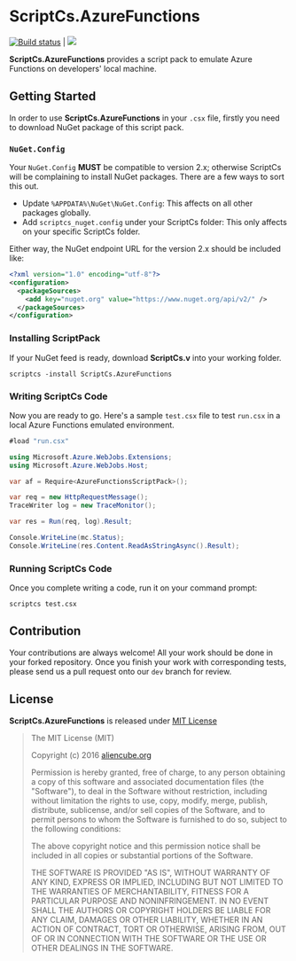 # ScriptCs.AzureFunctions #

[![Build status](https://ci.appveyor.com/api/projects/status/3yn8lsew9hg17sh7/branch/dev?svg=true)](https://ci.appveyor.com/project/justinyoo/scriptcs-azurefunctions/branch/dev) | [![](https://img.shields.io/nuget/v/ScriptCs.AzureFunctions.svg)](https://www.nuget.org/packages/ScriptCs.AzureFunctions)

**ScriptCs.AzureFunctions** provides a script pack to emulate Azure Functions on developers' local machine.


## Getting Started ##

In order to use **ScriptCs.AzureFunctions** in your `.csx` file, firstly you need to download NuGet package of this script pack.


### `NuGet.Config` ###

Your `NuGet.Config` **MUST** be compatible to version 2.x; otherwise ScriptCs will be complaining to install NuGet packages. There are a few ways to sort this out.

* Update `%APPDATA%\NuGet\NuGet.Config`: This affects on all other packages globally.
* Add `scriptcs_nuget.config` under your ScriptCs folder: This only affects on your specific ScriptCs folder.

Either way, the NuGet endpoint URL for the version 2.x should be included like:

```xml
<?xml version="1.0" encoding="utf-8"?>
<configuration>
  <packageSources>
    <add key="nuget.org" value="https://www.nuget.org/api/v2/" />
  </packageSources>
</configuration>
```


### Installing ScriptPack ###

If your NuGet feed is ready, download **ScriptCs.v** into your working folder.

```
scriptcs -install ScriptCs.AzureFunctions
```


### Writing ScriptCs Code ###

Now you are ready to go. Here's a sample `test.csx` file to test `run.csx` in a local Azure Functions emulated environment.

```csharp
#load "run.csx"

using Microsoft.Azure.WebJobs.Extensions;
using Microsoft.Azure.WebJobs.Host;

var af = Require<AzureFunctionsScriptPack>();

var req = new HttpRequestMessage();
TraceWriter log = new TraceMonitor();

var res = Run(req, log).Result;

Console.WriteLine(mc.Status);
Console.WriteLine(res.Content.ReadAsStringAsync().Result);
```


### Running ScriptCs Code ###

Once you complete writing a code, run it on your command prompt:

```
scriptcs test.csx
```


## Contribution ##

Your contributions are always welcome! All your work should be done in your forked repository. Once you finish your work with corresponding tests, please send us a pull request onto our `dev` branch for review.


## License ##

**ScriptCs.AzureFunctions** is released under [MIT License](http://opensource.org/licenses/MIT)

> The MIT License (MIT)
>
> Copyright (c) 2016 [aliencube.org](http://aliencube.org)
> 
> Permission is hereby granted, free of charge, to any person obtaining a copy of this software and associated documentation files (the "Software"), to deal in the Software without restriction, including without limitation the rights to use, copy, modify, merge, publish, distribute, sublicense, and/or sell copies of the Software, and to permit persons to whom the Software is furnished to do so, subject to the following conditions:
> 
> The above copyright notice and this permission notice shall be included in all copies or substantial portions of the Software.
> 
> THE SOFTWARE IS PROVIDED "AS IS", WITHOUT WARRANTY OF ANY KIND, EXPRESS OR IMPLIED, INCLUDING BUT NOT LIMITED TO THE WARRANTIES OF MERCHANTABILITY, FITNESS FOR A PARTICULAR PURPOSE AND NONINFRINGEMENT. IN NO EVENT SHALL THE AUTHORS OR COPYRIGHT HOLDERS BE LIABLE FOR ANY CLAIM, DAMAGES OR OTHER LIABILITY, WHETHER IN AN ACTION OF CONTRACT, TORT OR OTHERWISE, ARISING FROM, OUT OF OR IN CONNECTION WITH THE SOFTWARE OR THE USE OR OTHER DEALINGS IN THE SOFTWARE.
